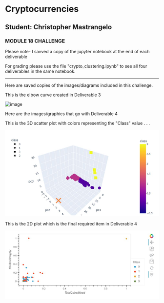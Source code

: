 # Cryptocurrencies

## Student: Christopher Mastrangelo 

### MODULE 18 CHALLENGE

Please note- I savved a copy of the jupyter notebook at the end of each deliverable

For grading please use the file "crypto_clustering.ipynb" to see all four deliverables in the same notebook.

<HR>

Here are saved copies of the images/diagrams included in this challenge.

This is the elbow curve created in Deliverable 3 

![image](https://user-images.githubusercontent.com/86205000/139502741-2bfe8d71-2d87-4954-a271-bbcfe7ee9206.png)

Here are the images/graphics that go with Deliverable 4 

This is the 3D scatter plot with colors representing the "Class" value . . .

![image](https://github.com/gcmastra/Cryptocurrencies/blob/4f90e4767e81ec6eac71c5daacd1d3b345934d61/Resources/del4_plot1.JPG)

This is the 2D plot which is the final required item in Deliverable 4 

![image](https://github.com/gcmastra/Cryptocurrencies/blob/4f90e4767e81ec6eac71c5daacd1d3b345934d61/Resources/del4_plot2.JPG)

